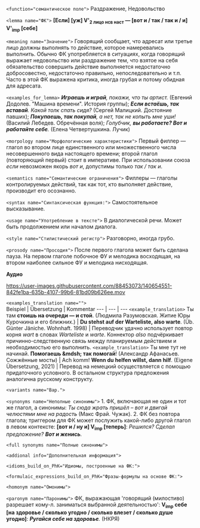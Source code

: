 `<function="семантическое поле">` Раздражение, Недовольство

`<lemma name="ФК">` **[Если] [уж] V'<sub>2 лицо нсв наст</sub> &mdash; [вот и / так / так и / и] V'<sub>imp</sub> [себе]**


`<meaning name="Значение">` Говорящий сообщает, что адресат или третье лицо должны выполнять то действие, которое намеревались выполнить. Обычно ФК употребляется в ситуациях, когда говорящий выражает недовольство или раздражение тем, что взятое на себя обязательство совершить действие выполняется недостаточно добросовестно, недостаточно правильно, непоследовательно и т.п. Часто в этой ФК выражена критика, иногда грубая и потому обидная для адресата. 

`<examples_for_lemma>` _**Играешь и играй**, покажи, что ты артист._ (Евгений Додолев. "Машина времени". История группы); _**Если встаёшь, так вставай**. Какой толк спать сидя?_ (Сергей Малицкий. Достояние павших); _**Покупаешь, так покупай**, а нет, так не копыть мне уши!_ (Василий Лебедев. Обречённая воля); _Голубчик, **вы работаете? Вот и работайте себе**._ (Елена Четвертушкина. Лучик)

`<morpology name="Морфологические характеристики">` Первый филлер &mdash; глагол во втором лице единственного или множественного числа несовершенного вида настоящего времени; второй глагол (повторяющий первый) стоит в императиве. При использовании союза _если_ невозможен якорь _вот и_, допустимы только _так / так и_. 

`<semantics name="Семантические ограничения">` Филлеры &mdash; глаголы контролируемых действий, так как тот, кто выполняет действие, производит его осознанно. 

`<syntax name="Синтаксическая функция:">` Самостоятельное высказывание.


`<usage name="Употребление в тексте">` В диалогической речи. Может быть продолжением или началом диалога.

`<style name="Стилистический регистр">` Разговорно, иногда грубо.

`<prosody name="Просодия">` После первого глагола может быть сделана пауза. На первом глаголе побочное ФУ и мелодика восходящая, на втором наиболее сильное ФУ и мелодика нисходящая.  


**Аудио**



https://user-images.githubusercontent.com/88453073/140654551-842fe1ba-635b-4107-99b6-81bd09b626ee.mov



`<examples_translation name="">`  
 Beispiel | Übersetzung | Kommentar
--- | --- | ---
`<example_translation>` Ты там **стоишь на очереди &mdash; и стой**. (Людмила Разумовская. Житие Юры Курочкина и его ближних.) | **Du stehst auf der Warteliste, also warte**. (Üb. Günter Jäniche. Wohnhaft. 1998) | Переводчик удачно использует повтор корня _wart_ в словах _Warteliste_ и _warte_. Коннектор _also_ подчёркивает причинно-следственную связь между планируемым действием и необходимостью его выполнить.
`<example_translation>` Ты мне тут не начинай. **Помогаешь &mdsh; так помогай**! (Александр Афанасьев. Сожжённые мосты) | Ach komm! **Wenn du helfen willst, dann hilf**. (Eigene Übersetzung, 2021) | Перевод на немецкий осуществляется с помощью придаточного условного. В остальном структура предложения аналогична русскому конструкту.

`<variants name="Вар.">` 

`<synonyms name="Неполные синонимы">` 1. ФК, включающая не один и тот же глагол, а синонимы: _Tы сюда жрать пришёл – вот и двигай челюстями мне на радость_ (Макс Фрай. Чужак). 2. ФК без повтора глагола; триггером для ФК может послужить какой-либо другой глагол в левом контексте: **[вот и / ну и] V<sub>imp</sub> [теперь]**: _Решился? Сделал предложение? **Вот и женись**._ 

`<full synonyms name="Полные синонимы">`

`<addional info="Дополнительная информация">`

`<idioms_build_on_PhK="Идиомы, построенные на ФК:">`

`<formulaic_expressions_build_on_PhK="Фразы-формулы на основе ФК:">`
 
`<homonym name="Омонимы">`  

`<paronym name="Паронимы">` ФК, выражающая 'говорящий (милостиво) разрешает кому-л. заниматься выбранной деятельностью': **V<sub>imp</sub> себе [на здоровье / сколько угодно / сколько влезет / сколько душе угодно]**: _**Ругайся себе на здоровье**._ (НКРЯ) 

